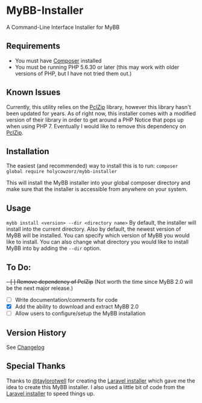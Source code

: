 # MyBB-Installer
A Command-Line Interface Installer for MyBB

## Requirements
* You must have [Composer](http://www.getcomposer.org) installed
* You must be running PHP 5.6.30 or later (this may work with older versions of PHP, but I have not tried them out.)

## Known Issues
Currently, this utility relies on the [PclZip](http://www.phpconcept.net/pclzip/) library, however this library hasn't been updated for years. As of right now, this installer comes with a modified version of their library in order to get around a PHP Notice that pops up when using PHP 7. Eventually I would like to remove this dependency on [PclZip](http://www.phpconcept.net/pclzip/).

## Installation
The easiest (and recommended) way to install this is to run: `composer global require holycowzorz/mybb-installer`

This will install the MyBB installer into your global composer directory and make sure that the installer is accessible from anywhere on your system.

## Usage
`mybb install <version> --dir <directory name>`
By default, the installer will install into the current directory. Also by default, the newest version of MyBB will be installed.
You can specify which version of MyBB you would like to install. You can also change what directory you would like to install MyBB into by adding the `--dir` option.

## To Do:
~~- [ ] Remove dependency of PclZip~~ (Not worth the time since MyBB 2.0 will be the next major release.)
- [ ] Write documentation/comments for code
- [x] Add the ability to download and extract MyBB 2.0
- [ ] Allow users to configure/setup the MyBB installation

## Version History
See [Changelog]

## Special Thanks
Thanks to [@taylorotwell](https://github.com/taylorotwell) for creating the [Laravel installer](https://github.com/laravel/installer) which gave me the idea to create this MyBB installer.
I also used a little bit of code from the [Laravel installer](https://github.com/laravel/installer) to speed things up.

[Changelog]: https://github.com/HoLyCoWzOrZ/mybb-installer/blob/master/CHANGELOG.md